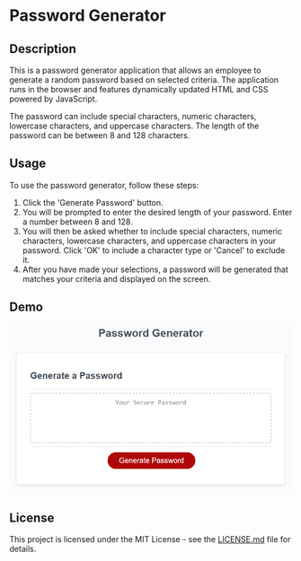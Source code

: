 # Password Generator

## Description

This is a password generator application that allows an employee to generate a random password based on selected criteria. The application runs in the browser and features dynamically updated HTML and CSS powered by JavaScript.

The password can include special characters, numeric characters, lowercase characters, and uppercase characters. The length of the password can be between 8 and 128 characters.

## Usage

To use the password generator, follow these steps:

1. Click the 'Generate Password' button.
2. You will be prompted to enter the desired length of your password. Enter a number between 8 and 128.
3. You will then be asked whether to include special characters, numeric characters, lowercase characters, and uppercase characters in your password. Click 'OK' to include a character type or 'Cancel' to exclude it.
4. After you have made your selections, a password will be generated that matches your criteria and displayed on the screen.

## Demo

![password generator demo](./assets/05-javascript-challenge-demo.png)

## License

This project is licensed under the MIT License - see the [LICENSE.md](LICENSE.md) file for details.